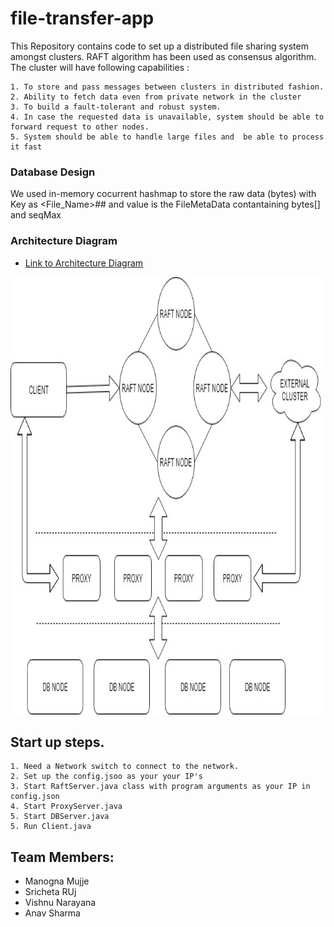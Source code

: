 # file-transfer-app

This Repository contains code to set up a distributed file sharing system amongst clusters. RAFT algorithm has been used as consensus algorithm. The cluster will have following capabilities :
   
    1. To store and pass messages between clusters in distributed fashion.
    2. Ability to fetch data even from private network in the cluster
    3. To build a fault-tolerant and robust system.
    4. In case the requested data is unavailable, system should be able to forward request to other nodes.
    5. System should be able to handle large files and  be able to process it fast

### Database Design

  We used in-memory cocurrent hashmap to store the raw data (bytes) with Key as <File_Name>#<ChunkID>#<SequenceID> and value is the          FileMetaData contantaining bytes[] and seqMax

### Architecture Diagram

* [Link to Architecture Diagram](https://github.com/manogna-mujje/file-transfer-app/blob/master/arc.png)
<img src="https://github.com/manogna-mujje/file-transfer-app/blob/master/arc.png" width="500" height="700" />

## Start up steps.

    1. Need a Network switch to connect to the network.
    2. Set up the config.jsoo as your your IP's
    3. Start RaftServer.java class with program arguments as your IP in config.json
    4. Start ProxyServer.java
    5. Start DBServer.java
    5. Run Client.java


## Team Members:
* Manogna Mujje
* Sricheta RUj
* Vishnu Narayana
* Anav Sharma
